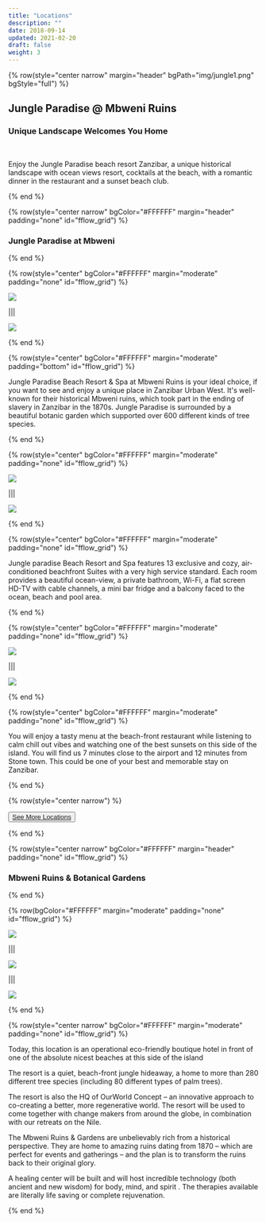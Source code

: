 ```yaml
---
title: "Locations"
description: ""
date: 2018-09-14
updated: 2021-02-20
draft: false
weight: 3
---
```

<!-- section 1 (JP) -->

{% row(style="center narrow" margin="header" bgPath="img/jungle1.png" bgStyle="full") %}

## Jungle Paradise @ Mbweni Ruins

### Unique Landscape Welcomes You Home

<br>

Enjoy the Jungle Paradise beach resort Zanzibar, a unique historical landscape with ocean views resort, cocktails at the beach, with a romantic dinner in the restaurant and a sunset beach club.

{% end %}

{% row(style="center narrow" bgColor="#FFFFFF" margin="header" padding="none" id="fflow_grid") %}

### Jungle Paradise at Mbweni

{% end %}

<!-- section 2 (JP) -->

{% row(style="center" bgColor="#FFFFFF" margin="moderate" padding="none" id="fflow_grid") %}

![](img/jungle5.jpeg#large)

|||

![](img/jungle6.jpeg#large)

{% end %}

{% row(style="center" bgColor="#FFFFFF" margin="moderate" padding="bottom" id="fflow_grid") %}

<p>
Jungle Paradise Beach Resort & Spa at Mbweni Ruins is your ideal choice, if you want to see and enjoy a unique place in Zanzibar Urban West. It's well-known for their historical Mbweni ruins, which took part in the ending of slavery in Zanzibar in the 1870s. Jungle Paradise is surrounded by a beautiful botanic garden which supported over 600 different kinds of tree species. 
</p>

{% end %}

{% row(style="center" bgColor="#FFFFFF" margin="moderate" padding="none" id="fflow_grid") %}

![](img/jungle9.jpeg#large)

|||

![](img/jungle8.jpeg#large)

{% end %}

{% row(style="center" bgColor="#FFFFFF" margin="moderate" padding="none" id="fflow_grid") %}

<p>
Jungle paradise Beach Resort and Spa features 13 exclusive and cozy, air-conditioned beachfront Suites with a very high service standard. Each room provides a beautiful ocean-view, a private bathroom, Wi-Fi, a flat screen HD-TV with cable channels, a mini bar fridge and a balcony faced to the ocean, beach and pool area.
</p>

{% end %}

{% row(style="center" bgColor="#FFFFFF" margin="moderate" padding="none" id="fflow_grid") %}

![](img/jungle10.jpeg#large)

|||

![](img/jungle11.jpeg#large)

{% end %}

{% row(style="center" bgColor="#FFFFFF" margin="moderate" padding="none" id="fflow_grid") %}

<p>
You will enjoy a tasty menu at the beach-front restaurant while listening to calm chill out vibes and watching one of the best sunsets on this side of the island. You will find us 7 minutes close to the airport and 12 minutes from Stone town. This could be one of your best and memorable stay on Zanzibar.
</p>

{% end %}

{% row(style="center narrow") %}

<button>[See More Locations](/locations)</button>

{% end %}

<!-- section 0 (JP) -->

{% row(style="center narrow" bgColor="#FFFFFF" margin="header" padding="none" id="fflow_grid") %}

### Mbweni Ruins & Botanical Gardens

{% end %}

{% row(bgColor="#FFFFFF" margin="moderate" padding="none" id="fflow_grid") %}

![](img/jungle2.jpeg)

|||

![](img/jungle7.jpeg)

|||

![](img/jungle4.jpeg)

{% end %}

<!-- section 2 (JP) -->

{% row(style="center narrow" bgColor="#FFFFFF" margin="moderate" padding="none" id="fflow_grid") %}

<p>
Today, this location is an operational eco-friendly boutique hotel in front of one of the absolute nicest beaches at this side of the island
</p>

<p>
The resort is a quiet, beach-front jungle hideaway, a home to more than 280 different tree species (including 80  different types of palm trees).
</p>

<p>
The resort is also the HQ of OurWorld Concept – an innovative approach to co-creating a better, more regenerative world. The resort will be used to come together with change makers from around the globe, in combination with our retreats on the Nile.
</p>

<p>
The Mbweni Ruins & Gardens are unbelievably rich from a historical perspective. They are home to amazing ruins dating from 1870 – which are perfect for events and gatherings – and the plan is to transform the ruins back to their original glory.
</p>

<p>
A healing center will be built and will host incredible technology (both ancient and new wisdom) for body, mind, and spirit . The therapies available are literally life saving or complete rejuvenation. 
 </p>

{% end %}